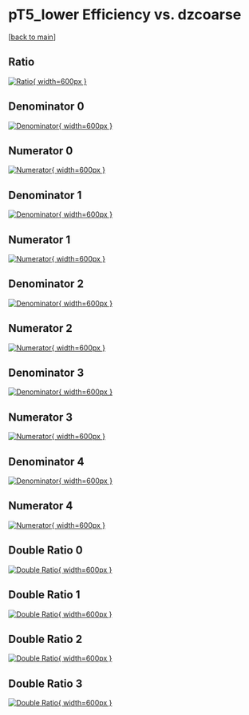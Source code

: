 # pT5_lower Efficiency vs. dzcoarse

[[back to main](./)]



## Ratio

[![Ratio](../mtv/var/pT5_lower_xtr_13_1_eff_dzcoarse.png){ width=600px }](../mtv/var/pT5_lower_xtr_13_1_eff_dzcoarse.pdf)

## Denominator 0

[![Denominator](../mtv/den/pT5_lower_xtr_13_1_eff_dzcoarse_den0.png){ width=600px }](../mtv/den/pT5_lower_xtr_13_1_eff_dzcoarse_den0.pdf)

## Numerator 0

[![Numerator](../mtv/num/pT5_lower_xtr_13_1_eff_dzcoarse_num0.png){ width=600px }](../mtv/num/pT5_lower_xtr_13_1_eff_dzcoarse_num0.pdf)

## Denominator 1

[![Denominator](../mtv/den/pT5_lower_xtr_13_1_eff_dzcoarse_den1.png){ width=600px }](../mtv/den/pT5_lower_xtr_13_1_eff_dzcoarse_den1.pdf)

## Numerator 1

[![Numerator](../mtv/num/pT5_lower_xtr_13_1_eff_dzcoarse_num1.png){ width=600px }](../mtv/num/pT5_lower_xtr_13_1_eff_dzcoarse_num1.pdf)

## Denominator 2

[![Denominator](../mtv/den/pT5_lower_xtr_13_1_eff_dzcoarse_den2.png){ width=600px }](../mtv/den/pT5_lower_xtr_13_1_eff_dzcoarse_den2.pdf)

## Numerator 2

[![Numerator](../mtv/num/pT5_lower_xtr_13_1_eff_dzcoarse_num2.png){ width=600px }](../mtv/num/pT5_lower_xtr_13_1_eff_dzcoarse_num2.pdf)

## Denominator 3

[![Denominator](../mtv/den/pT5_lower_xtr_13_1_eff_dzcoarse_den3.png){ width=600px }](../mtv/den/pT5_lower_xtr_13_1_eff_dzcoarse_den3.pdf)

## Numerator 3

[![Numerator](../mtv/num/pT5_lower_xtr_13_1_eff_dzcoarse_num3.png){ width=600px }](../mtv/num/pT5_lower_xtr_13_1_eff_dzcoarse_num3.pdf)

## Denominator 4

[![Denominator](../mtv/den/pT5_lower_xtr_13_1_eff_dzcoarse_den4.png){ width=600px }](../mtv/den/pT5_lower_xtr_13_1_eff_dzcoarse_den4.pdf)

## Numerator 4

[![Numerator](../mtv/num/pT5_lower_xtr_13_1_eff_dzcoarse_num4.png){ width=600px }](../mtv/num/pT5_lower_xtr_13_1_eff_dzcoarse_num4.pdf)

## Double Ratio 0

[![Double Ratio](../mtv/ratio/pT5_lower_xtr_13_1_eff_dzcoarse_ratio0.png){ width=600px }](../mtv/ratio/pT5_lower_xtr_13_1_eff_dzcoarse_ratio0.pdf)

## Double Ratio 1

[![Double Ratio](../mtv/ratio/pT5_lower_xtr_13_1_eff_dzcoarse_ratio1.png){ width=600px }](../mtv/ratio/pT5_lower_xtr_13_1_eff_dzcoarse_ratio1.pdf)

## Double Ratio 2

[![Double Ratio](../mtv/ratio/pT5_lower_xtr_13_1_eff_dzcoarse_ratio2.png){ width=600px }](../mtv/ratio/pT5_lower_xtr_13_1_eff_dzcoarse_ratio2.pdf)

## Double Ratio 3

[![Double Ratio](../mtv/ratio/pT5_lower_xtr_13_1_eff_dzcoarse_ratio3.png){ width=600px }](../mtv/ratio/pT5_lower_xtr_13_1_eff_dzcoarse_ratio3.pdf)

